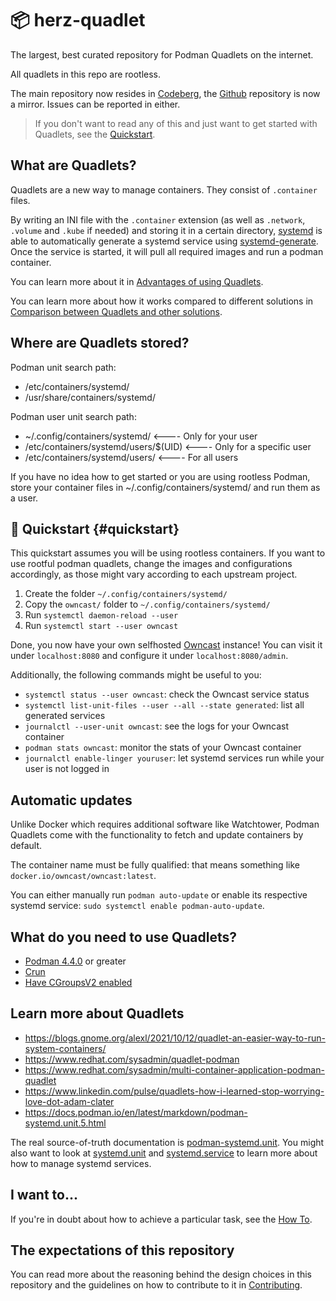 # 📦 herz-quadlet

The largest, best curated repository for Podman Quadlets on the internet.

All quadlets in this repo are rootless.

The main repository now resides in [Codeberg](https://codeberg.org/herzenschein/herz-quadlet),
the [Github](https://github.com/herzenschein/herz-quadlet) repository is now a mirror.
Issues can be reported in either.

> If you don't want to read any of this and just want to get started with Quadlets, see the [Quickstart](#quickstart).

## What are Quadlets?

Quadlets are a new way to manage containers. They consist of `.container` files.

By writing an INI file with the `.container` extension (as well as `.network`,
`.volume` and `.kube` if needed) and storing it in a certain directory,
[systemd](https://systemd.io/) is able to automatically generate a systemd
service using
[systemd-generate](https://www.freedesktop.org/software/systemd/man/systemd.generator.html).
Once the service is started, it will pull all required images and run a podman
container.

You can learn more about it in [Advantages of using Quadlets](Advantages.md).

You can learn more about how it works compared to different solutions in [Comparison between Quadlets and other solutions](Comparisons.md).

## Where are Quadlets stored?

Podman unit search path:

* /etc/containers/systemd/
* /usr/share/containers/systemd/

Podman user unit search path:

* ~/.config/containers/systemd/        <---- Only for your user
* /etc/containers/systemd/users/$(UID) <---- Only for a specific user
* /etc/containers/systemd/users/       <---- For all users

If you have no idea how to get started or you are using rootless Podman, store
your container files in ~/.config/containers/systemd/ and run them as a user.

## 🚀 Quickstart {#quickstart}

This quickstart assumes you will be using rootless containers. If you want to
use rootful podman quadlets, change the images and configurations accordingly,
as those might vary according to each upstream project.

1. Create the folder `~/.config/containers/systemd/`
2. Copy the `owncast/` folder to `~/.config/containers/systemd/`
3. Run `systemctl daemon-reload --user`
4. Run `systemctl start --user owncast`

Done, you now have your own selfhosted [Owncast](https://owncast.online/)
instance! You can visit it under `localhost:8080` and configure it under
`localhost:8080/admin`.

Additionally, the following commands might be useful to you:

* `systemctl status --user owncast`: check the Owncast service status
* `systemctl list-unit-files --user --all --state generated`: list all
generated services
* `journalctl --user-unit owncast`: see the logs for your Owncast container
* `podman stats owncast`: monitor the stats of your Owncast container
* `journalctl enable-linger youruser`: let systemd services run while your
user is not logged in

## Automatic updates

Unlike Docker which requires additional software like Watchtower, Podman Quadlets come with the functionality to fetch and update containers by default.

The container name must be fully qualified: that means something like `docker.io/owncast/owncast:latest`.

You can either manually run `podman auto-update` or enable its respective systemd service: `sudo systemctl enable podman-auto-update`.

## What do you need to use Quadlets?

* [Podman 4.4.0](https://github.com/containers/podman/releases/tag/v4.4.0) or greater
* [Crun](https://github.com/containers/crun)
* [Have CGroupsV2 enabled](https://access.redhat.com/documentation/en-us/red_hat_enterprise_linux/8/html/managing_monitoring_and_updating_the_kernel/using-cgroups-v2-to-control-distribution-of-cpu-time-for-applications_managing-monitoring-and-updating-the-kernel#mounting-cgroups-v2_using-cgroups-v2-to-control-distribution-of-cpu-time-for-applications)

## Learn more about Quadlets

* https://blogs.gnome.org/alexl/2021/10/12/quadlet-an-easier-way-to-run-system-containers/
* https://www.redhat.com/sysadmin/quadlet-podman
* https://www.redhat.com/sysadmin/multi-container-application-podman-quadlet
* https://www.linkedin.com/pulse/quadlets-how-i-learned-stop-worrying-love-dot-adam-clater
* https://docs.podman.io/en/latest/markdown/podman-systemd.unit.5.html

The real source-of-truth documentation is
[podman-systemd.unit](https://docs.podman.io/en/latest/markdown/podman-systemd.unit.5.html).
You might also want to look at
[systemd.unit](https://www.freedesktop.org/software/systemd/man/systemd.unit.html) and
[systemd.service](https://www.freedesktop.org/software/systemd/man/systemd.service.html)
to learn more about how to manage systemd services.

## I want to...

If you're in doubt about how to achieve a particular task, see the [How To](HowTo.md).

## The expectations of this repository

You can read more about the reasoning behind the design choices in this repository and the guidelines on how to contribute to it in [Contributing](Contributing.md).
